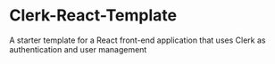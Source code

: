 # Clerk-React-Template
A starter template for a React front-end application that uses Clerk as authentication and user management
